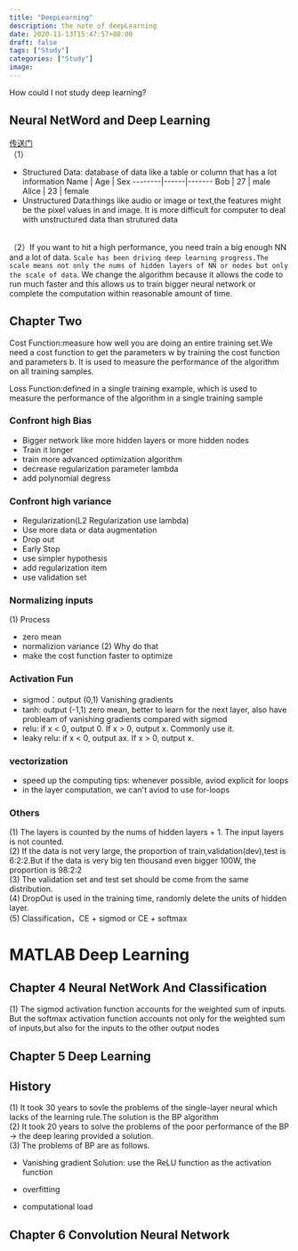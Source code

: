```yaml
---
title: "DeepLearning"
description: the note of deepLearning
date: 2020-11-13T15:47:57+08:00
draft: false
tags: ["Study"]
categories: ["Study"]
image:
---
```

How could I not study deep learning?
## Neural NetWord and Deep Learning
[传送门](http://www.ai-start.com/dl2017/html/lesson1-week1.html)
<br>
（1）
- Structured Data: database of data like a table or column that has a lot information
   Name | Age  |  Sex
--------|------|-------
    Bob | 27   |  male
  Alice | 23   |  female
- Unstructured Data:things like audio or image or text,the features might be the pixel values in and image. It is more difficult for computer to deal with unstructured data than strutured data

<br>（2）If you want to hit a high performance, you need train a big enough NN and a lot of data. `Scale has been driving deep learning progress.The scale means not only the nums of hidden layers of NN or nodes but only the scale of data`. We change the algorithm because it allows the code to run much faster and this allows us to train bigger neural network or complete the computation within reasonable amount of time. 

## Chapter Two

Cost Function:measure how well you are doing an entire training set.We need a cost function to get the parameters w by training the cost function and parameters b. It is used to measure the performance of the algorithm on all training samples. 
<br>

Loss Function:defined in a single training example, which is used to measure the performance of the algorithm in a single training sample

### Confront high Bias
- Bigger network like more hidden layers or more hidden nodes
- Train it longer
- train more advanced optimization algorithm
- decrease regularization parameter lambda
- add polynomial degress

### Confront high variance
- Regularization(L2 Regularization use lambda)
- Use more data or data augmentation
- Drop out
- Early Stop
- use simpler hypothesis
- add regularization item
- use validation set

### Normalizing inputs
(1) Process
- zero mean
- normalizion variance
(2) Why do that
- make the cost function faster to optimize

### Activation Fun
- sigmod：output (0,1) Vanishing gradients
- tanh: output (-1,1) zero mean, better to learn for the next layer, also have probleam of vanishing gradients compared with sigmod
- relu: if x < 0, output 0. If x > 0, output x. Commonly use it.
- leaky relu: if x < 0, output ax. If x > 0, output x.

### vectorization
- speed up the computing
tips: whenever possible, aviod explicit for loops
- in the layer computation, we can't aviod to use for-loops


### Others
(1) The layers is counted by the nums of hidden layers + 1. The input layers is not counted.
<br>
(2) If the data is not very large, the proportion of train,validation(dev),test is 6:2:2.But if the data is very big ten thousand even bigger 100W, the proportion is 98:2:2
<br>
(3) The validation set and test set should be come from the same distribution.
<br>
(4) DropOut is used in the training time, randomly delete the units of hidden layer.
<br>
(5) Classification，CE + sigmod or CE + softmax



# MATLAB Deep Learning
## Chapter 4 Neural NetWork And Classification
(1) The sigmod activation function accounts for the weighted sum of inputs. But the softmax activation function accounts not only for the weighted sum of inputs,but also for the inputs to the other output nodes
<br>

## Chapter 5 Deep Learning
## History
(1) It took 30 years to sovle the problems of the single-layer neural which lacks of the learning rule.The solution is the BP algorithm
<br>
(2) It took 20 years to solve the problems of the poor performance of the BP  -> the deep learing provided a solution.
<br>
(3) The problems of BP are as follows.
- Vanishing gradient
Solution: use the ReLU function as the activation function
- overfitting

- computational load

## Chapter 6 Convolution Neural Network

